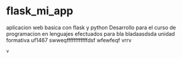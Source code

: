 # flask_mi_app
aplicacion web basica con flask y python
Desarrollo para el curso de programacion en lenguajes efectuados para bla bladaasdsda
unidad formativa uf1467
    swweqffffffffffffdsf
    wfewfeqf
    vrrv

    v
    